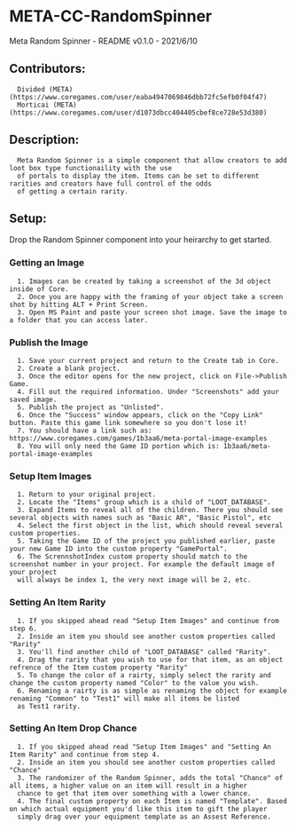 # META-CC-RandomSpinner

 Meta Random Spinner - README
   v0.1.0 - 2021/6/10
##   Contributors:
   
      Divided (META) (https://www.coregames.com/user/eaba4947069846dbb72fc5efb0f04f47)
      Morticai (META) (https://www.coregames.com/user/d1073dbcc404405cbef8ce728e53d380)
##   Description:
   
      Meta Random Spinner is a simple component that allow creators to add loot box type functionaility with the use 
      of portals to display the item. Items can be set to different rarities and creators have full control of the odds 
      of getting a certain rarity.
##   Setup:
   
   Drop the Random Spinner component into your heirarchy to get started.
###   Getting an Image
   
      1. Images can be created by taking a screenshot of the 3d object inside of Core.
      2. Once you are happy with the framing of your object take a screen shot by hitting ALT + Print Screen.
      3. Open MS Paint and paste your screen shot image. Save the image to a folder that you can access later.
###   Publish the Image
   
      1. Save your current project and return to the Create tab in Core. 
      2. Create a blank project. 
      3. Once the editor opens for the new project, click on File->Publish Game.
      4. Fill out the required information. Under "Screenshots" add your saved image. 
      5. Publish the project as "Unlisted".
      6. Once the "Success" window appears, click on the "Copy Link" button. Paste this game link somewhere so you don't lose it!
      7. You should have a link such as: https://www.coregames.com/games/1b3aa6/meta-portal-image-examples
      8. You will only need the Game ID portion which is: 1b3aa6/meta-portal-image-examples
###   Setup Item Images
   
      1. Return to your original project.
      2. Locate the "Items" group which is a child of "LOOT_DATABASE".
      3. Expand Items to reveal all of the children. There you should see several objects with names such as "Basic AR", "Basic Pistol", etc
      4. Select the first object in the list, which should reveal several custom properties.
      5. Taking the Game ID of the project you published earlier, paste your new Game ID into the custom property "GamePortal".
      6. The ScrennshotIndex custom property should match to the screenshot number in your project. For example the default image of your project
      will always be index 1, the very next image will be 2, etc.
    
###   Setting An Item Rarity
   
      1. If you skipped ahead read "Setup Item Images" and continue from step 6.
      2. Inside an item you should see another custom properties called "Rarity"
      3. You'll find another child of "LOOT_DATABASE" called "Rarity".
      4. Drag the rarity that you wish to use for that item, as an object refrence of the Item custom property "Rarity"
      5. To change the color of a rairty, simply select the rarity and change the custom property named "Color" to the value you wish.
      6. Renaming a rairty is as simple as renaming the object for example renaming "Common" to "Test1" will make all items be listed 
      as Test1 rarity.
      
###   Setting An Item Drop Chance
   
      1. If you skipped ahead read "Setup Item Images" and "Setting An Item Rarity" and continue from step 4.
      2. Inside an item you should see another custom properties called "Chance"
      3. The randomizer of the Random Spinner, adds the total "Chance" of all items, a higher value on an item will result in a higher
      chance to get that item over something with a lower chance.
      4. The final custom property on each Item is named "Template". Based on which actual equipment you'd like this item to gift the player
      simply drag over your equipment template as an Assest Reference. 
